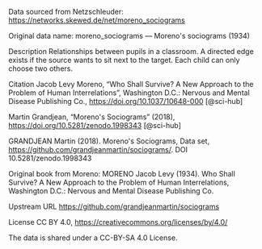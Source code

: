 Data sourced from Netzschleuder: https://networks.skewed.de/net/moreno_sociograms

Original data name: 
moreno_sociograms — Moreno's sociograms (1934)

Description
Relationships between pupils in a classroom. A directed edge exists if the source wants to sit next to the target. Each child can only choose two others.

Citation
Jacob Levy Moreno, “Who Shall Survive? A New Approach to the Problem of Human Interrelations”, Washington D.C.: Nervous and Mental Disease Publishing Co., https://doi.org/10.1037/10648-000 [@sci-hub]

Martin Grandjean, “Moreno's Sociograms” (2018), https://doi.org/10.5281/zenodo.1998343 [@sci-hub]

GRANDJEAN Martin (2018). Moreno's Sociograms, Data set, https://github.com/grandjeanmartin/sociograms/. DOI 10.5281/zenodo.1998343

Original book from Moreno:
MORENO Jacob Levy (1934). Who Shall Survive? A New Approach to the Problem of Human Interrelations, Washington D.C.: Nervous and Mental Disease Publishing Co.

Upstream URL 
https://github.com/grandjeanmartin/sociograms

License
CC BY 4.0, https://creativecommons.org/licenses/by/4.0/

The data is shared under a CC-BY-SA 4.0 License.